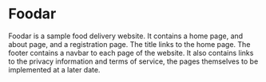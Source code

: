# Foodar

Foodar is a sample food delivery website. It contains a home page, and about page, and a registration page. The title links to the home page. The footer contains a navbar to each page of the website. It also contains links to the privacy information and terms of service, the pages themselves to be implemented at a later date.
